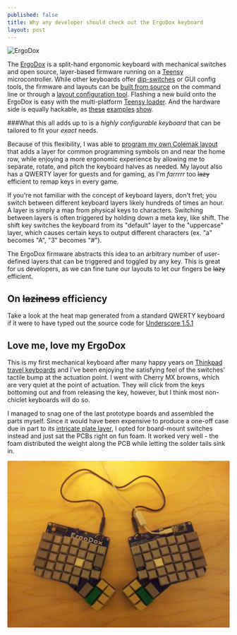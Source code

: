 ```yaml
---
published: false
title: Why any developer should check out the ErgoDox keyboard
layout: post
---
```


![ErgoDox](https://d3jqoivu6qpygv.cloudfront.net/img_bucket/ergodox/_W3T2166.jpg)

The [ErgoDox][] is a split-hand ergonomic keyboard with mechanical switches and open source, layer-based firmware running on a [Teensy][] microcontroller. While other keyboards offer [dip-switches][codekeyboard] or GUI config tools, the firmware and layouts can be [built from source][0] on the command line or through a [layout configuration tool][]. Flashing a new build onto the ErgoDox is easy with the multi-platform [Teensy loader][]. And the hardware side is equally hackable, as [these][3] [examples][4] [show][5].

###What this all adds up to is a *highly configurable keyboard* that can be tailored to fit your *exact* needs.

Because of this flexibility, I was able to [program my own Colemak layout][mylayout] that adds a layer for common programming symbols on and near the home row, while enjoying a more ergonomic experience by allowing me to separate, rotate, and pitch the keyboard halves as needed. My layout also has a QWERTY layer for guests and for gaming, as I'm *farrrrr* too ~~lazy~~ efficient to remap keys in every game.

If you're not familiar with the concept of keyboard layers, don't fret; you switch between different keyboard layers likely hundreds of times an hour. A layer is simply a map from physical keys to characters. Switching between layers is often triggered by holding down a meta key, like shift. The shift key switches the keyboard from its "default" layer to the "uppercase" layer, which causes certain keys to output different characters (ex. "a" becomes "A", "3" becomes "#").

The ErgoDox firmware abstracts this idea to an arbitrary number of user-defined layers that can be triggered and toggled by any key. This is great for us developers, as we can fine tune our layouts to let our fingers be ~~lazy~~ efficient.

## On ~~laziness~~ efficiency

Take a look at the heat map generated from a standard QWERTY keyboard if it were to have typed out the source code for [Underscore 1.5.1](http://underscorejs.org/underscore.js)









## Love me, love my ErgoDox

This is my first mechanical keyboard after many happy years on [Thinkpad travel keyboards][2] and I've been enjoying the satisfying feel of the switches' tactile bump at the actuation point. I went with Cherry MX browns, which are very quiet at the point of actuation. They will click from the keys bottoming out and from releasing the key, however, but I think most non-chiclet keyboards will do so.

I managed to snag one of the last prototype boards and assembled the parts myself. Since it would have been expensive to produce a one-off case due in part to its [intricate plate layer][10], I opted for board-mount switches instead and just sat the PCBs right on fun foam. It worked very well - the foam distributed the weight along the PCB while letting the solder tails sink in.

![jjt-ergo-prototype.jpg](/assets/media/jjt-ergo-prototype.jpg)


[ErgoDox]: http://ergodox.org/
[Teensy]: http://www.pjrc.com/teensy/
[geekhack]: http://geekhack.org/
[Deskthority]: http://deskthority.net/
[layout configuration tool]: https://www.massdrop.com/ext/ergodox
[Teensy loader]: http://www.pjrc.com/teensy/loader.html
[codekeyboard]: http://codekeyboards.com/
[mylayout]: https://github.com/jjt/ergodox-firmware/blob/master/src/keyboard/ergodox/layout/colemak-symbol-mod.c
[Massdrop]: https://massdrop.com

[0]: https://github.com/benblazak/ergodox-firmware
[2]: http://www.ideacouture.com/blog/wp-content/uploads/2009/09/thinkpad-keyboard-beauty-1024x402.jpg
[3]: http://geekhack.org/index.php?topic=43709.0
[4]: http://farm4.staticflickr.com/3833/8943930400_c2e1f0b47e_z.jpg
[5]: http://geekhack.org/index.php?topic=46860.msg996709#msg996709
[6]: http://www.kinesis-ergo.com/images/cont-above-hands-blk630x390.jpg

[10]: http://i.imgur.com/cw4nX0w.png
